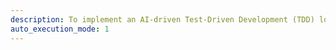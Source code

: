 ```yaml
---
description: To implement an AI-driven Test-Driven Development (TDD) loop, leveraging the AI's ability to both generate tests and propose fixes based on test failures.
auto_execution_mode: 1
---
```


